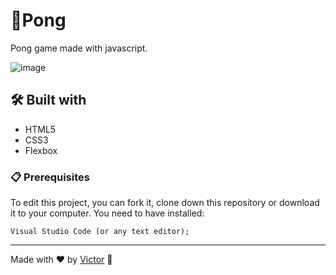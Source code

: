 # 🏓Pong

Pong game made with javascript.

![image](https://user-images.githubusercontent.com/101783823/168501440-2e13edad-d7e4-49bc-8db7-3a5ca43b44df.png)

## 🛠️ Built with

* HTML5
* CSS3
* Flexbox

### 📋 Prerequisites

To edit this project, you can fork it, clone down this repository or download it to your computer. You need to have installed:

```
Visual Studio Code (or any text editor);
```

---
Made with ❤️ by [Victor](https://github.com/V1ctorBarbosa) 🐶
